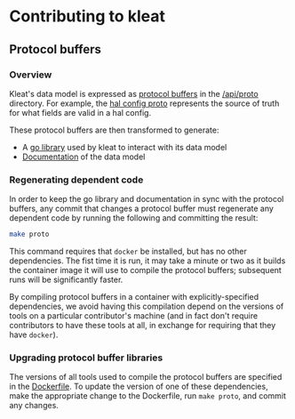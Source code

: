 # Contributing to kleat

## Protocol buffers

### Overview

Kleat's data model is expressed as [protocol buffers](https://developers.google.com/protocol-buffers)
in the [/api/proto](api/proto) directory. For example, the [hal config proto](/api/proto/config/halconfig.proto)
represents the source of truth for what fields are valid in a hal config.

These protocol buffers are then transformed to generate:

- A [go library](/api/client) used by kleat to interact with its data model
- [Documentation](/docs/docs.md) of the data model

### Regenerating dependent code

In order to keep the go library and documentation in sync with the protocol buffers, any commit that
changes a protocol buffer must regenerate any dependent code by running the following and committing
the result:

```bash
make proto
```

This command requires that `docker` be installed, but has no other dependencies. The fist time it
is run, it may take a minute or two as it builds the container image it will use to compile the
protocol buffers; subsequent runs will be significantly faster.

By compiling protocol buffers in a container with explicitly-specified dependencies, we avoid
having this compilation depend on the versions of tools on a particular contributor's machine
(and in fact don't require contributors to have these tools at all, in exchange for requiring that
they have `docker`).

### Upgrading protocol buffer libraries

The versions of all tools used to compile the protocol buffers are specified in the
[Dockerfile](/build/protoc/Dockerfile). To update the version of one of these dependencies,
make the appropriate change to the Dockerfile, run `make proto`, and commit any changes.

